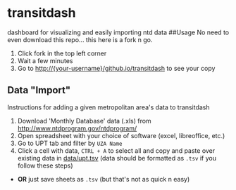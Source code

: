 transitdash
===========

dashboard for visualizing and easily importing ntd data
##Usage
No need to even download this repo... this here is a fork n go.

1. Click fork in the top left corner
2. Wait a few minutes
3. Go to [http://{your-username}/github.io/transitdash](http://{your-username}/github.io/transitdash) to see your copy




## Data "Import"
Instructions for adding a given metropolitan area's data to transitdash

1. Download 'Monthly Database' data (.xls) from http://www.ntdprogram.gov/ntdprogram/
2. Open spreadsheet with your choice of software (excel, libreoffice, etc.)
3. Go to UPT tab and filter by `UZA Name`
4. Click a cell with data, `CTRL + A` to select all and copy and paste over existing data in [data/upt.tsv](https://github.com/{your-username}/transitdash/edit/gh-pages/data/upt.tsv) (data should be formatted as `.tsv` if you follow these steps) 
 * **OR** just save sheets as `.tsv` (but that's not as quick n easy)
 
 

